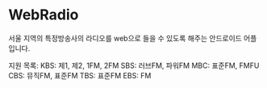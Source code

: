 # WebRadio
서울 지역의 특정방송사의 라디오를 web으로 들을 수 있도록 해주는 안드로이드 어플입니다.

지원 목록:
    KBS: 제1, 제2, 1FM, 2FM
    SBS: 러브FM, 파워FM
    MBC: 표준FM, FMFU
    CBS: 뮤직FM, 표준FM
    TBS: 표준FM
    EBS: FM